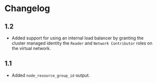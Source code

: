 # Changelog

## 1.2
* Added support for using an internal load balancer by granting the cluster managed identity the `Reader` and `Network Contributor` roles on the virtual network.

## 1.1
* Added `node_resource_group_id` output.
